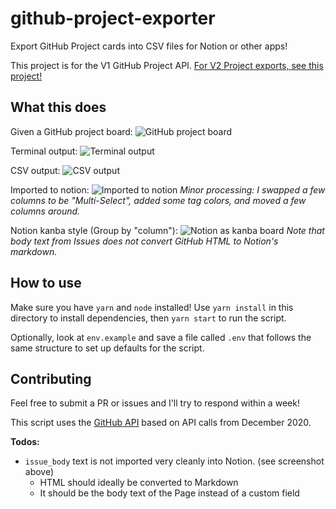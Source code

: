 # github-project-exporter

Export GitHub Project cards into CSV files for Notion or other apps!

This project is for the V1 GitHub Project API. [For V2 Project exports, see this project!](https://justinmahar.github.io/github-projectv2-csv-exporter/?path=/story/home--page)

## What this does

Given a GitHub project board:
![GitHub project board](photos/github-project.png)

Terminal output:
![Terminal output](photos/terminal-output.png)

CSV output:
![CSV output](photos/csv-excel-output.png)

Imported to notion:
![Imported to notion](photos/notion-import-list.png)
_Minor processing: I swapped a few columns to be "Multi-Select", added some tag colors, and moved a few columns around._


Notion kanba style (Group by "column"):
![Notion as kanba board](photos/notion-import-kanba.png)
_Note that body text from Issues does not convert GitHub HTML to Notion's markdown._


## How to use

Make sure you have `yarn` and `node` installed! Use `yarn install` in this directory to install dependencies, then `yarn start` to run the script.

Optionally, look at `env.example` and save a file called `.env` that follows the same structure to set up defaults for the script.

## Contributing

Feel free to submit a PR or issues and I'll try to respond within a week!

This script uses the [GitHub API](https://docs.github.com/en/free-pro-team@latest/rest/reference/projects) based on API calls from December 2020.

**Todos:**

- `issue_body` text is not imported very cleanly into Notion. (see screenshot above)
  - HTML should ideally be converted to Markdown
  - It should be the body text of the Page instead of a custom field
